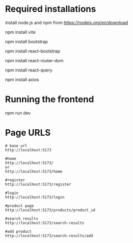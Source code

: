 # Required installations
install node.js and npm from https://nodejs.org/en/download

npm install vite

npm install bootstrap

npm install react-bootstrap

npm install react-router-dom

npm install react-query

npm install axios



# Running the frontend

npm run dev

# Page URLS
```
# base url
http://localhost:5173

#home
http://localhost:5173/
or
http://localhost:5173/home

#register
http://localhost:5173/register

#login
http://localhost:5173/login

#product page
http://localhost:5173/products/product_id

#search results
http://localhost:5173/search-results

#add product
http://localhost:5173/search-results/add